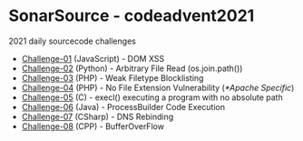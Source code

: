 # SonarSource - codeadvent2021

2021 daily sourcecode challenges
- [Challenge-01](https://github.com/bigb0sss/all-about-appsec/blob/main/sourcecode_review/codeadvent2021/challenge_01.html) (JavaScript) - DOM XSS
- [Challenge-02](https://github.com/bigb0sss/all-about-appsec/blob/main/sourcecode_review/codeadvent2021/challenge_02.py) (Python) - Arbitrary File Read (os.join.path())
- [Challenge-03](https://github.com/bigb0sss/all-about-appsec/blob/main/sourcecode_review/codeadvent2021/challenge_03.php) (PHP) - Weak Filetype Blocklisting
- [Challenge-04](https://github.com/bigb0sss/all-about-appsec/blob/main/sourcecode_review/codeadvent2021/challenge_04.php) (PHP) - No File Extension Vulnerability (<i>*Apache Specific</i>)
- [Challenge-05](https://github.com/bigb0sss/all-about-appsec/blob/main/sourcecode_review/codeadvent2021/challenge_05.c) (C) - execl() executing a program with no absolute path 
- [Challenge-06](https://github.com/bigb0sss/all-about-appsec/blob/main/sourcecode_review/codeadvent2021/challenge_06.java) (Java) - ProcessBuilder Code Execution
- [Challenge-07](https://github.com/bigb0sss/all-about-appsec/blob/main/sourcecode_review/codeadvent2021/challenge_07.cs) (CSharp) - DNS Rebinding
- [Challenge-08](https://github.com/bigb0sss/all-about-appsec/blob/main/sourcecode_review/codeadvent2021/challenge_08.cpp) (CPP) - BufferOverFlow